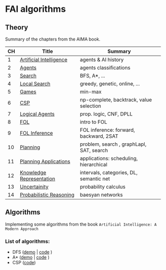 # FAI algorithms

## Theory

Summary of the chapters from the AIMA book.

| CH  | Title                                          | Summary                                  |
| --- | ---------------------------------------------- | ---------------------------------------- |
| 1   | [Artificial Intelligence](notes/AIMA.ch1.md)   | agents & AI history                      |
| 2   | [Agents](notes/AIMA.ch2.md)                    | agents classifications                   |
| 3   | [Search](notes/AIMA.ch3.md)                    | BFS, A\*, ...                            |
| 4   | [Local Search](notes/AIMA.ch4.md)              | greedy, genetic, online, ...             |
| 5   | [Games](notes/AIMA.ch5.md)                     | min-max                                  |
| 6   | [CSP](notes/AIMA.ch6.md)                       | np-complete, backtrack, value selection  |
| 7   | [Logical Agents](notes/AIMA.ch7.md)            | prop. logic, CNF, DPLL                   |
| 8   | [FOL](notes/AIMA.ch8.md)                       | intro to FOL                             |
| 9   | [FOL Inference ](notes/AIMA.ch9.md)            | FOL inference: forward, backward, 2SAT   |
| 10  | [Planning ](notes/AIMA.ch10.md)                | problem, search , graphLapl, SAT, search |
| 11  | [Planning Applications ](notes/AIMA.ch11.md)   | applications: scheduling, hierarchical   |
| 12  | [Knowledge Representation](notes/AIMA.ch12.md) | intervals, categories, DL, semantic net  |
| 13  | [Uncertainity ](notes/AIMA.ch13.md)            | probability calculus                     |
| 14  | [Probabilistic Reasoning ](notes/AIMA.ch14.md) | baesyan networks                         |

## Algorithms

Implementing some algorithms from the book `Artificial Intelligence: A Modern Approach`

### List of algorithms:

- DFS ([demo](https://serene-lewin-d01df9.netlify.app/) | [code](https://github.com/thomasreolon/REACT-searchAlgorithms) )
- A\* ([demo](https://serene-lewin-d01df9.netlify.app/) | [code](https://github.com/thomasreolon/REACT-searchAlgorithms) )
- CSP ([code](algs/csp/solution.py))
